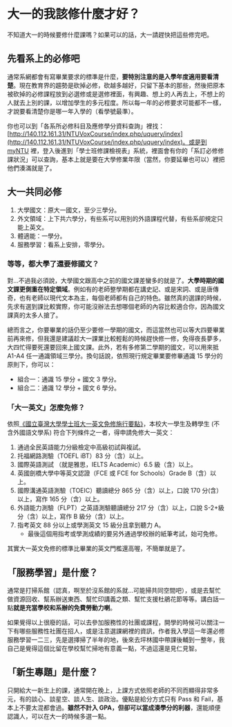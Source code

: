 # 大一的我該修什麼才好？

不知道大一的時候要修什麼課嗎？如果可以的話，大一請趕快把這些修完吧。

## 先看系上的必修吧

通常系網都會有寫畢業要求的標準是什麼，**要特別注意的是入學年度適用要看清楚**。現在教育界的趨勢是砍掉必修，砍越多越好，只留下基本的那些，然後把原本被砍掉的必修課程放到必選修或是選修裡面，有興趣、想上的人再去上，不想上的人就去上別的課，以增加學生的多元程度。所以每一年的必修要求可能都不一樣，才說要看清楚你是哪一年入學的（看學號最準）。

你也可以到「各系所必修科目及應修學分資料查詢」裡找：[http://140.112.161.31/NTUVoxCourse/index.php/uquery/index](http://140.112.161.31/NTUVoxCourse/index.php/uquery/index)。或是到 [myNTU](https://my.ntu.edu.tw/) 裡，登入後進到「學士班修課檢視表」系統，裡面會有你的「系訂必修修課狀況」可以查詢，基本上就是要在大學修業年限（當然，你要延畢也可以）裡把他們湊滿就是了。

## 大一共同必修

1. 大學國文：原大一國文，至少三學分。
2. 外文領域：上下共六學分，有些系可以用別的外語課程代替，有些系卻規定只能上英文。
3. 體適能：一學分。
4. 服務學習：看系上安排，零學分。

### 等等，都大學了還要修國文？

對...不過我必須說，大學國文跟高中之前的國文課差蠻多的就是了。**大學時期的國文課更側重在特定領域**。例如有的老師整學期都在講史記、或是宋詞、或是唐傳奇，也有老師以現代文本為主，每個老師都有自己的特色。雖然真的選課的時候，先求有選到課比較實際，你可能沒辦法去想哪個老師的內容比較適合你，因為國文課真的太多人搶了。

總而言之，你要畢業的話仍至少要修一學期的國文，而這當然也可以等大四要畢業前再來修，但我還是建議趁大一課業比較輕鬆的時候趕快修一修，免得夜長夢多，大四忙得要死還要回來上國文課。此外，若有多修第二學期的國文，可以用來抵 A1-A4 任一通識領域三學分。換句話說，依照現行規定畢業要修畢通識 15 學分的原則下，你可以：

- 組合一：通識 15 學分 + 國文 3 學分。
- 組合二：通識 12 學分 + 國文 6 學分。

### 「大一英文」怎麼免修？

依照[《國立臺灣大學學士班大一英文免修施行要點》](http://www.aca.ntu.edu.tw/curri/statute/%E5%AD%B8%E5%A3%AB%E7%8F%AD%E5%A4%A7%E4%B8%80%E8%8B%B1%E6%96%87%E5%85%8D%E4%BF%AE%E6%96%BD%E8%A1%8C%E8%A6%81%E9%BB%9E.pdf)，本校大一學生及轉學生 (不含外國語文學系) 符合下列條件之一者，得申請免修大一英文：

1. 通過全民英語能力分級檢定中高級初試與複試。
2. 托福網路測驗（TOEFL iBT）83 分（含）以上。
3. 國際英語測試 （就是雅思，IELTS Academic）6.5 級（含）以上。
4. 英國劍橋大學中等英文認證（FCE 或 FCE for Schools）Grade B（含）以上。
5. 國際溝通英語測驗（TOEIC）聽讀總分 865 分（含）以上，口說 170 分(含）以上，寫作 165 分（含）以上。
6. 外語能力測驗（FLPT）之英語測驗聽讀總分 217 分（含）以上，口說 S-2+級分（含）以上，寫作 B 級分（含）以上。
7. 指考英文 88 分以上或學測英文 15 級分且拿到聽力 A。
   - 最後這個用指考或學測成績的要另外通過學校辦的紙筆考試，始可免修。

其實大一英文免修的標準比畢業的英文門檻還高喔，不簡單就是了。

## 「服務學習」是什麼？

通常是打掃系館（認真，啊至於沒系館的系就...可能掃共同空間吧），或是去幫忙做資源回收、幫系辦送東西、幫忙印講義之類、幫忙支援杜鵑花節等等。講白話一點**就是充當學校和系辦的免費勞動力喇**。

如果覺得以上很廢的話，可以去參加服務性的社團或課程，開學的時候可以關注一下有哪些服務性社團在招人，或是注意選課網裡的資訊，作者我入學這一年還必修服務學習一二三，先是選擇掃了半年的地，後來去坪林國中帶課後輔到一整年，我自己是覺得這個比留在學校幫忙掃地有意義一點，不過這還是見仁見智。

## 「新生專題」是什麼？

只開給大一新生上的課，通常開在晚上，上課方式依照老師的不同而顯得非常多元，有的談心、談星空、談人生、談政治。優點是給分方式只有 Pass 和 Fail，基本上不要太混都會過。**雖然不計入 GPA，但卻可以當成湊學分的利器**，還能順便認識人，可以在大一的時候多選一點。
